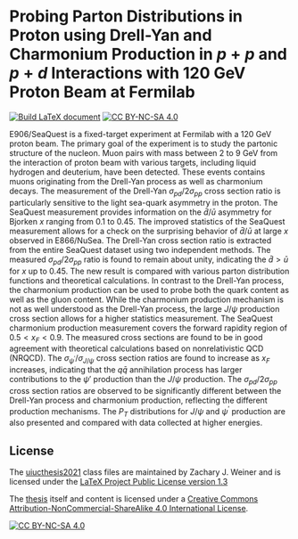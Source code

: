 # Probing Parton Distributions in Proton using Drell-Yan and Charmonium Production in $p+p$ and $p+d$ Interactions with 120 GeV Proton Beam at Fermilab
[![Build LaTeX document](https://github.com/Hugo-Leung/thesis/actions/workflows/complile.yml/badge.svg)](https://github.com/Hugo-Leung/thesis/actions/workflows/complile.yml)
[![CC BY-NC-SA 4.0][cc-by-nc-sa-shield]][cc-by-nc-sa]

E906/SeaQuest is a fixed-target experiment at Fermilab with a 120 GeV proton beam.
	The primary goal of the experiment is to study the partonic structure of the nucleon.
	Muon pairs with mass between 2 to 9 GeV from the
	interaction of proton beam with various targets,
	including liquid hydrogen and deuterium, have been detected.
	These events contains muons originating from the Drell-Yan process as well as charmonium decays.
	The measurement of the Drell-Yan $\sigma_{pd}/2\sigma_{pp}$ cross section
	ratio is particularly sensitive to the light sea-quark asymmetry in the proton.
	The SeaQuest measurement provides information on the $\bar{d}/\bar{u}$ asymmetry
	for  Bjorken $x$ ranging from 0.1 to 0.45.
	The improved statistics	of the SeaQuest measurement allows for a check on the surprising behavior of
	$\bar{d}/\bar{u}$ at large $x$ observed in E866/NuSea.
	The Drell-Yan cross section ratio is extracted from the entire SeaQuest dataset
	using two independent methods.
	The measured $\sigma_{pd}/2\sigma_{pp}$ ratio is found to remain about unity,
	indicating the $\bar{d}>\bar{u}$ for $x$ up to 0.45.
	The new result is compared with various parton distribution functions and theoretical calculations.
	In contrast to the Drell-Yan process, the charmonium production can be used to probe both the quark
	content as well as the gluon content.
	While the charmonium production mechanism is not as well understood as the Drell-Yan process,
	the large $J/\psi$ production cross section allows for a higher statistics measurement.
	The SeaQuest charmonium production measurement covers the forward rapidity region of $0.5 < x_F <0.9$.
	The measured cross sections are found to be in good agreement with
	theoretical calculations based on nonrelativistic QCD (NRQCD).
	The $\sigma_{\psi^\prime} / \sigma_{J/\psi}$ cross section ratios are found to increase as $x_F$ increases,
	indicating that the $q\bar{q}$ annihilation process has larger contributions to the
	$\psi'$ production than the $J/\psi$ production.
	The $\sigma_{pd}/2\sigma_{pp}$ cross section ratios are observed to be significantly different between
	the Drell-Yan process and charmonium production, reflecting the different production mechanisms.
	The $P_T$ distributions for $J/\psi$ and $\psi^\prime$ production are also presented and
	compared with data collected at higher energies.

## License
The [uiucthesis2021](https://grad.illinois.edu/thesis/format) class files are maintained by Zachary J. Weiner and is licensed under 
the [LaTeX Project Public License version 1.3](http://www.latex-project.org/lppl.txt)

The [thesis](https://github.com/Hugo-Leung/thesis/releases/latest/) itself and content is licensed under a
[Creative Commons Attribution-NonCommercial-ShareAlike 4.0 International License][cc-by-nc-sa].

[![CC BY-NC-SA 4.0][cc-by-nc-sa-image]][cc-by-nc-sa]

[cc-by-nc-sa]: http://creativecommons.org/licenses/by-nc-sa/4.0/
[cc-by-nc-sa-image]: https://licensebuttons.net/l/by-nc-sa/4.0/88x31.png
[cc-by-nc-sa-shield]: https://img.shields.io/badge/License-CC%20BY--NC--SA%204.0-lightgrey.svg
